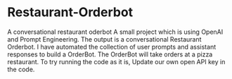 # Restaurant-Orderbot
A conversational restaurant oderbot 
A small project which is using OpenAI and Prompt Engineering. The output is a conversational Restaurant Orderbot. 
I have automated the collection of user prompts and assistant responses to build a OrderBot. The OrderBot will take orders at a pizza restaurant.
To try running the code as it is, Update our own open API key in the code.
